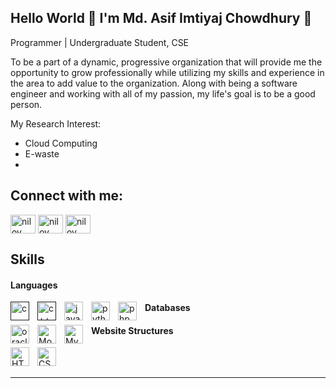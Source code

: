 ## Hello World 👋 I'm Md. Asif Imtiyaj Chowdhury 👋

Programmer | Undergraduate Student, CSE

To be a part of a dynamic, progressive organization that will provide me the
opportunity to grow professionally while utilizing my skills and experience in the
area to add value to the organization. Along with being a software engineer and
working with all of my passion, my life's goal is to be a good person.

My Research Interest:
- Cloud Computing
- E-waste
- 

<h2 align="left">Connect with me:</h2>

<p align="left">
  <a href="https://www.facebook.com/asif.niloy.714/" target="blank"><img align="center" src="https://raw.githubusercontent.com/rahuldkjain/github-profile-readme-generator/master/src/images/icons/Social/facebook.svg" alt="niloy chowdhury" height="30" width="40" /></a>
  <a href="https://twitter.com/HelloChowdhury" target="blank"><img align="center" src="https://raw.githubusercontent.com/rahuldkjain/github-profile-readme-generator/master/src/images/icons/Social/twitter.svg" alt="niloy chowdhury" height="30" width="40" /></a>
  <a href="https://www.linkedin.com/in/md-asif-imtiyaj-chowdhury-7945a11b3/" target="blank"><img align="center" src="https://cdn.jsdelivr.net/gh/devicons/devicon/icons/linkedin/linkedin-original.svg" alt="niloy chowdhury" height="30" width="40" /></a>
</p>



<h2 align="left">Skills</h2>

<h4 align="left">Languages</h4>
<p align="left">
  <a href="" target="blank"> <img align="left" alt="c" width="30px" src="https://cdn.jsdelivr.net/gh/devicons/devicon/icons/c/c-original.svg" style="padding-right:10px;"/></a>
  <a href="" target="blank"> <img align="left" alt="c++" width="30px" src="https://cdn.jsdelivr.net/gh/devicons/devicon/icons/cplusplus/cplusplus-original.svg" style="padding-right:10px;" /> </a>
  <img align="left" alt="java" width="30px" src="https://cdn.jsdelivr.net/gh/devicons/devicon/icons/java/java-original.svg" style="padding-right:10px;" />
  <img align="left" alt="python" width="30px" src="https://cdn.jsdelivr.net/gh/devicons/devicon/icons/python/python-original.svg" style="padding-right:10px;" />
  <img align="left" alt="php" width="30px" src="https://cdn.jsdelivr.net/gh/devicons/devicon/icons/php/php-plain.svg" style="padding-right:10px;" />


<h4 align="left">Databases</h4>
  <img align="left" alt="oracle" width="30px" src="https://cdn.jsdelivr.net/gh/devicons/devicon/icons/oracle/oracle-original.svg" style="padding-right:10px;" />
  <img align="left" alt="MongoDB" width="30px" src="https://cdn.jsdelivr.net/gh/devicons/devicon/icons/mongodb/mongodb-original.svg" style="padding-right:10px;" />
  <img align="left" alt="MySQL" width="30px" src="https://cdn.jsdelivr.net/gh/devicons/devicon/icons/mysql/mysql-original.svg" style="padding-right:10px;" />


<h4 align="left">Website Structures</h4>
  <img align="left" alt="HTML5" width="30px" src="https://cdn.jsdelivr.net/gh/devicons/devicon/icons/html5/html5-original.svg" style="padding-right:10px;" />
  <img align="left" alt="CSS3" width="30px" src="https://cdn.jsdelivr.net/gh/devicons/devicon/icons/css3/css3-original.svg" style="padding-right:10px;" />
</p>


<br />
<br />

---
